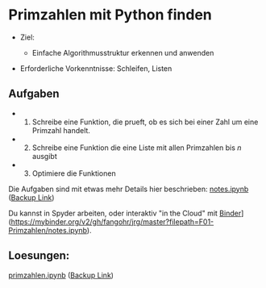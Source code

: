 # Primzahlen mit Python finden

- Ziel:
    - Einfache Algorithmusstruktur erkennen und anwenden

- Erforderliche Vorkenntnisse: Schleifen, Listen

## Aufgaben

* 1. Schreibe eine Funktion, die prueft, ob es sich bei einer Zahl um eine Primzahl handelt.

* 2. Schreibe eine Funktion die eine Liste mit allen Primzahlen bis _n_ ausgibt

* 3. Optimiere die Funktionen

Die Aufgaben sind mit etwas mehr Details hier beschrieben: [notes.ipynb](notes.ipynb) ([Backup Link](https://nbviewer.jupyter.org/github/fangohr/jrg/blob/master/F01-Primzahlen/notes.ipynb))

Du kannst in Spyder arbeiten, oder interaktiv "in the Cloud" mit [Binder](https://mybinder.org/badge_logo.svg)](https://mybinder.org/v2/gh/fangohr/jrg/master?filepath=F01-Primzahlen/notes.ipynb).


































## Loesungen:

[primzahlen.ipynb](primzahlen.ipynb) ([Backup Link](https://nbviewer.jupyter.org/github/fangohr/jrg/blob/master/F01-Primzahlen/primzahlen.ipynb))
